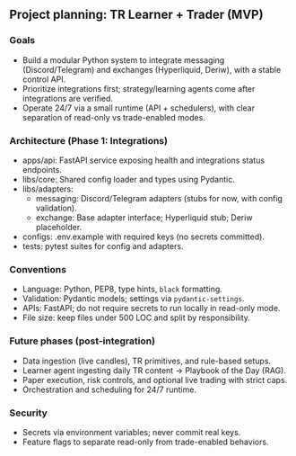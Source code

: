 ## Project planning: TR Learner + Trader (MVP)

### Goals
- Build a modular Python system to integrate messaging (Discord/Telegram) and exchanges (Hyperliquid, Deriw), with a stable control API.
- Prioritize integrations first; strategy/learning agents come after integrations are verified.
- Operate 24/7 via a small runtime (API + schedulers), with clear separation of read-only vs trade-enabled modes.

### Architecture (Phase 1: Integrations)
- apps/api: FastAPI service exposing health and integrations status endpoints.
- libs/core: Shared config loader and types using Pydantic.
- libs/adapters:
  - messaging: Discord/Telegram adapters (stubs for now, with config validation).
  - exchange: Base adapter interface; Hyperliquid stub; Deriw placeholder.
- configs: .env.example with required keys (no secrets committed).
- tests: pytest suites for config and adapters.

### Conventions
- Language: Python, PEP8, type hints, `black` formatting.
- Validation: Pydantic models; settings via `pydantic-settings`.
- APIs: FastAPI; do not require secrets to run locally in read-only mode.
- File size: keep files under 500 LOC and split by responsibility.

### Future phases (post-integration)
- Data ingestion (live candles), TR primitives, and rule-based setups.
- Learner agent ingesting daily TR content → Playbook of the Day (RAG).
- Paper execution, risk controls, and optional live trading with strict caps.
- Orchestration and scheduling for 24/7 runtime.

### Security
- Secrets via environment variables; never commit real keys.
- Feature flags to separate read-only from trade-enabled behaviors.




